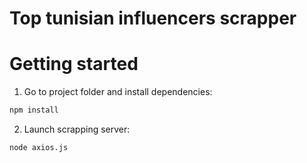 # Top tunisian influencers scrapper

# Getting started

1. Go to project folder and install dependencies:

```sh
npm install
```

2. Launch scrapping server:

```sh
node axios.js
```
